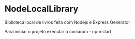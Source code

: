 # NodeLocalLibrary
Biblioteca local de livros feita com Nodejs e Express Generator

Para iniciar o projeto
executar o comando - npm start


